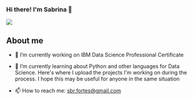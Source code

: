 ### Hi there! I'm Sabrina 👋
<img src="https://i.imgur.com/qk9KrxH.png">

## About me

- 🔭    I’m currently working on IBM Data Science Professional Certificate
- 🌱    I’m currently learning about Python and other languages for Data Science. Here's where I upload the projects I'm working on during the process. I hope this may be useful for anyone in the same situation

- 📫    How to reach me: sbr.fortes@gmail.com

